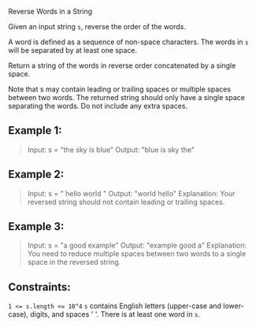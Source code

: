 Reverse Words in a String

Given an input string `s`, reverse the order of the words.

A word is defined as a sequence of non-space characters. The words in `s` will be separated by at least one space.

Return a string of the words in reverse order concatenated by a single space.

Note that s may contain leading or trailing spaces or multiple spaces between two words. The returned string should only have a single space separating the words. Do not include any extra spaces.

 

## Example 1:

> Input: s = "the sky is blue"
> Output: "blue is sky the"

## Example 2:

> Input: s = "  hello world  "
> Output: "world hello"
> Explanation: Your reversed string should not contain leading or trailing spaces.

## Example 3:

> Input: s = "a good   example"
> Output: "example good a"
> Explanation: You need to reduce multiple spaces between two words to a single space in the reversed string.
 

## Constraints:

`1 <= s.length <= 10^4`
`s` contains English letters (upper-case and lower-case), digits, and spaces ' '.
There is at least one word in `s`.
 
